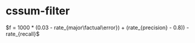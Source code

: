 # cssum-filter

$f = 1000 * (0.03 - rate_{major\factual\error}) + (rate_{precision} - 0.8)) - rate_{recall}$
